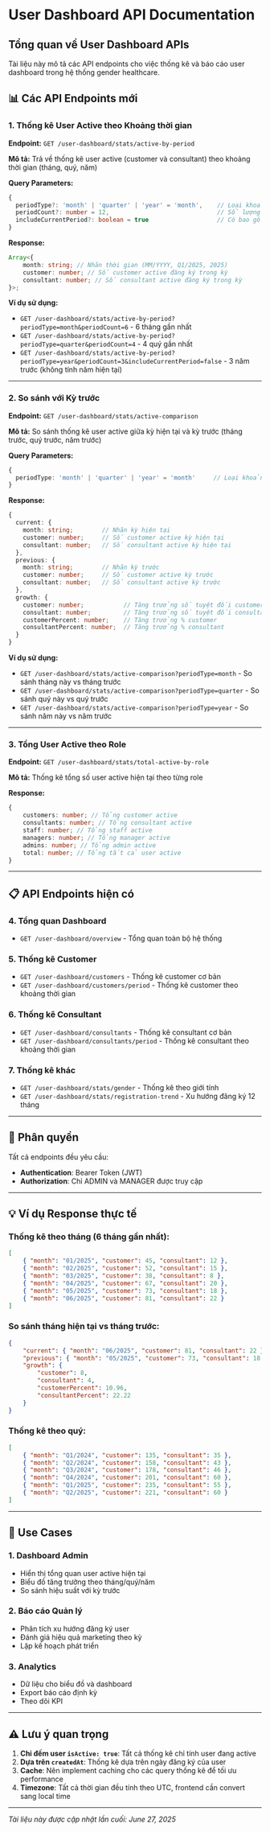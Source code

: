 # User Dashboard API Documentation

## Tổng quan về User Dashboard APIs

Tài liệu này mô tả các API endpoints cho việc thống kê và báo cáo user dashboard trong hệ thống gender healthcare.

## 📊 **Các API Endpoints mới**

### 1. **Thống kê User Active theo Khoảng thời gian**

**Endpoint:** `GET /user-dashboard/stats/active-by-period`

**Mô tả:** Trả về thống kê user active (customer và consultant) theo khoảng thời gian (tháng, quý, năm)

**Query Parameters:**

```typescript
{
  periodType?: 'month' | 'quarter' | 'year' = 'month',    // Loại khoảng thời gian
  periodCount?: number = 12,                              // Số lượng kỳ cần lấy
  includeCurrentPeriod?: boolean = true                   // Có bao gồm kỳ hiện tại hay không
}
```

**Response:**

```typescript
Array<{
    month: string; // Nhãn thời gian (MM/YYYY, Q1/2025, 2025)
    customer: number; // Số customer active đăng ký trong kỳ
    consultant: number; // Số consultant active đăng ký trong kỳ
}>;
```

**Ví dụ sử dụng:**

- `GET /user-dashboard/stats/active-by-period?periodType=month&periodCount=6` - 6 tháng gần nhất
- `GET /user-dashboard/stats/active-by-period?periodType=quarter&periodCount=4` - 4 quý gần nhất
- `GET /user-dashboard/stats/active-by-period?periodType=year&periodCount=3&includeCurrentPeriod=false` - 3 năm trước (không tính năm hiện tại)

---

### 2. **So sánh với Kỳ trước**

**Endpoint:** `GET /user-dashboard/stats/active-comparison`

**Mô tả:** So sánh thống kê user active giữa kỳ hiện tại và kỳ trước (tháng trước, quý trước, năm trước)

**Query Parameters:**

```typescript
{
  periodType: 'month' | 'quarter' | 'year' = 'month'     // Loại khoảng thời gian để so sánh
}
```

**Response:**

```typescript
{
  current: {
    month: string;        // Nhãn kỳ hiện tại
    customer: number;     // Số customer active kỳ hiện tại
    consultant: number;   // Số consultant active kỳ hiện tại
  },
  previous: {
    month: string;        // Nhãn kỳ trước
    customer: number;     // Số customer active kỳ trước
    consultant: number;   // Số consultant active kỳ trước
  },
  growth: {
    customer: number;           // Tăng trưởng số tuyệt đối customer
    consultant: number;         // Tăng trưởng số tuyệt đối consultant
    customerPercent: number;    // Tăng trưởng % customer
    consultantPercent: number;  // Tăng trưởng % consultant
  }
}
```

**Ví dụ sử dụng:**

- `GET /user-dashboard/stats/active-comparison?periodType=month` - So sánh tháng này vs tháng trước
- `GET /user-dashboard/stats/active-comparison?periodType=quarter` - So sánh quý này vs quý trước
- `GET /user-dashboard/stats/active-comparison?periodType=year` - So sánh năm này vs năm trước

---

### 3. **Tổng User Active theo Role**

**Endpoint:** `GET /user-dashboard/stats/total-active-by-role`

**Mô tả:** Thống kê tổng số user active hiện tại theo từng role

**Response:**

```typescript
{
    customers: number; // Tổng customer active
    consultants: number; // Tổng consultant active
    staff: number; // Tổng staff active
    managers: number; // Tổng manager active
    admins: number; // Tổng admin active
    total: number; // Tổng tất cả user active
}
```

---

## 📋 **API Endpoints hiện có**

### 4. **Tổng quan Dashboard**

- `GET /user-dashboard/overview` - Tổng quan toàn bộ hệ thống

### 5. **Thống kê Customer**

- `GET /user-dashboard/customers` - Thống kê customer cơ bản
- `GET /user-dashboard/customers/period` - Thống kê customer theo khoảng thời gian

### 6. **Thống kê Consultant**

- `GET /user-dashboard/consultants` - Thống kê consultant cơ bản
- `GET /user-dashboard/consultants/period` - Thống kê consultant theo khoảng thời gian

### 7. **Thống kê khác**

- `GET /user-dashboard/stats/gender` - Thống kê theo giới tính
- `GET /user-dashboard/stats/registration-trend` - Xu hướng đăng ký 12 tháng

---

## 🔐 **Phân quyền**

Tất cả endpoints đều yêu cầu:

- **Authentication**: Bearer Token (JWT)
- **Authorization**: Chỉ ADMIN và MANAGER được truy cập

---

## 💡 **Ví dụ Response thực tế**

### Thống kê theo tháng (6 tháng gần nhất):

```json
[
    { "month": "01/2025", "customer": 45, "consultant": 12 },
    { "month": "02/2025", "customer": 52, "consultant": 15 },
    { "month": "03/2025", "customer": 38, "consultant": 8 },
    { "month": "04/2025", "customer": 67, "consultant": 20 },
    { "month": "05/2025", "customer": 73, "consultant": 18 },
    { "month": "06/2025", "customer": 81, "consultant": 22 }
]
```

### So sánh tháng hiện tại vs tháng trước:

```json
{
    "current": { "month": "06/2025", "customer": 81, "consultant": 22 },
    "previous": { "month": "05/2025", "customer": 73, "consultant": 18 },
    "growth": {
        "customer": 8,
        "consultant": 4,
        "customerPercent": 10.96,
        "consultantPercent": 22.22
    }
}
```

### Thống kê theo quý:

```json
[
    { "month": "Q1/2024", "customer": 135, "consultant": 35 },
    { "month": "Q2/2024", "customer": 158, "consultant": 43 },
    { "month": "Q3/2024", "customer": 178, "consultant": 46 },
    { "month": "Q4/2024", "customer": 201, "consultant": 60 },
    { "month": "Q1/2025", "customer": 235, "consultant": 55 },
    { "month": "Q2/2025", "customer": 221, "consultant": 60 }
]
```

---

## 🎯 **Use Cases**

### 1. **Dashboard Admin**

- Hiển thị tổng quan user active hiện tại
- Biểu đồ tăng trưởng theo tháng/quý/năm
- So sánh hiệu suất với kỳ trước

### 2. **Báo cáo Quản lý**

- Phân tích xu hướng đăng ký user
- Đánh giá hiệu quả marketing theo kỳ
- Lập kế hoạch phát triển

### 3. **Analytics**

- Dữ liệu cho biểu đồ và dashboard
- Export báo cáo định kỳ
- Theo dõi KPI

---

## ⚠️ **Lưu ý quan trọng**

1. **Chỉ đếm user `isActive: true`**: Tất cả thống kê chỉ tính user đang active
2. **Dựa trên `createdAt`**: Thống kê dựa trên ngày đăng ký của user
3. **Cache**: Nên implement caching cho các query thống kê để tối ưu performance
4. **Timezone**: Tất cả thời gian đều tính theo UTC, frontend cần convert sang local time

---

_Tài liệu này được cập nhật lần cuối: June 27, 2025_
